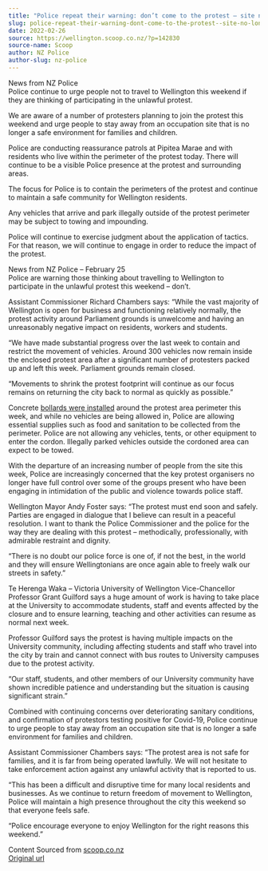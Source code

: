 ```yaml
---
title: "Police repeat their warning: don’t come to the protest – site no longer safe"
slug: police-repeat-their-warning-dont-come-to-the-protest--site-no-longer-safe
date: 2022-02-26
source: https://wellington.scoop.co.nz/?p=142830
source-name: Scoop
author: NZ Police
author-slug: nz-police
---
```

<p>News from NZ Police<br>
Police continue to urge people not to travel to Wellington this weekend if they are thinking of participating in the unlawful protest.</p>

<p><span id="more-142830"></span></p>

<p>
We are aware of a number of protesters planning to join the protest this weekend and urge people to stay away from an occupation site that is no longer a safe environment for families and children.</p>

<p>Police are conducting reassurance patrols at Pipitea Marae and with residents who live within the perimeter of the protest today. There will continue to be a visible Police presence at the protest and surrounding areas.</p>

<p>The focus for Police is to contain the perimeters of the protest and continue to maintain a safe community for Wellington residents.</p>

<p>Any vehicles that arrive and park illegally outside of the protest perimeter may be subject to towing and impounding.</p>

<p>Police will continue to exercise judgment about the application of tactics. For that reason, we will continue to engage in order to reduce the impact of the protest.</p>

<p>News from NZ Police – February 25<br>
Police are warning those thinking about travelling to Wellington to participate in the unlawful protest this weekend – don’t.</p>

<p>
Assistant Commissioner Richard Chambers says: “While the vast majority of Wellington is open for business and functioning relatively normally, the protest activity around Parliament grounds is unwelcome and having an unreasonably negative impact on residents, workers and students.</p>

<p>“We have made substantial progress over the last week to contain and restrict the movement of vehicles. Around 300 vehicles now remain inside the enclosed protest area after a significant number of protesters packed up and left this week. Parliament grounds remain closed.</p>

<p>“Movements to shrink the protest footprint will continue as our focus remains on returning the city back to normal as quickly as possible.”</p>

<p>Concrete <a href="https://wellington.scoop.co.nz/?p=142786">bollards were installed</a> around the protest area perimeter this week, and while no vehicles are being allowed in, Police are allowing essential supplies such as food and sanitation to be collected from the perimeter. Police are not allowing any vehicles, tents, or other equipment to enter the cordon. Illegally parked vehicles outside the cordoned area can expect to be towed.</p>

<p>With the departure of an increasing number of people from the site this week, Police are increasingly concerned that the key protest organisers no longer have full control over some of the groups present who have been engaging in intimidation of the public and violence towards police staff.</p>

<p>Wellington Mayor Andy Foster says: “The protest must end soon and safely. Parties are engaged in dialogue that I believe can result in a peaceful resolution. I want to thank the Police Commissioner and the police for the way they are dealing with this protest – methodically, professionally, with admirable restraint and dignity.</p>

<p>“There is no doubt our police force is one of, if not the best, in the world and they will ensure Wellingtonians are once again able to freely walk our streets in safety.”</p>

<p>Te Herenga Waka – Victoria University of Wellington Vice-Chancellor Professor Grant Guilford says a huge amount of work is having to take place at the University to accommodate students, staff and events affected by the closure and to ensure learning, teaching and other activities can resume as normal next week.</p>

<p>Professor Guilford says the protest is having multiple impacts on the University community, including affecting students and staff who travel into the city by train and cannot connect with bus routes to University campuses due to the protest activity.</p>

<p>“Our staff, students, and other members of our University community have shown incredible patience and understanding but the situation is causing significant strain.”</p>

<p>Combined with continuing concerns over deteriorating sanitary conditions, and confirmation of protestors testing positive for Covid-19, Police continue to urge people to stay away from an occupation site that is no longer a safe environment for families and children.</p>

<p>Assistant Commissioner Chambers says: “The protest area is not safe for families, and it is far from being operated lawfully. We will not hesitate to take enforcement action against any unlawful activity that is reported to us.</p>

<p>“This has been a difficult and disruptive time for many local residents and businesses. As we continue to return freedom of movement to Wellington, Police will maintain a high presence throughout the city this weekend so that everyone feels safe.</p>

<p>“Police encourage everyone to enjoy Wellington for the right reasons this weekend.”</p>

<p>
Content Sourced from <a href="http://www.scoop.co.nz/">scoop.co.nz</a><br>
<a href="http://www.scoop.co.nz/stories/AK202202/S00506.htm">Original url</a></p>